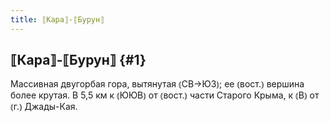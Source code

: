 ```yaml
---
title: ⟦Кара⟧-⟦Бурун⟧
---
```

## ⟦Кара⟧-⟦Бурун⟧ {#1}

Массивная двугорбая гора, вытянутая ⦅СВ→ЮЗ⦆; ее ⦅вост.⦆ вершина более крутая. В 5,5 км к ⦅ЮЮВ⦆ от ⦅вост.⦆ части Старого Крыма, к ⦅В⦆ от ⦅г.⦆ Джады-Кая.

